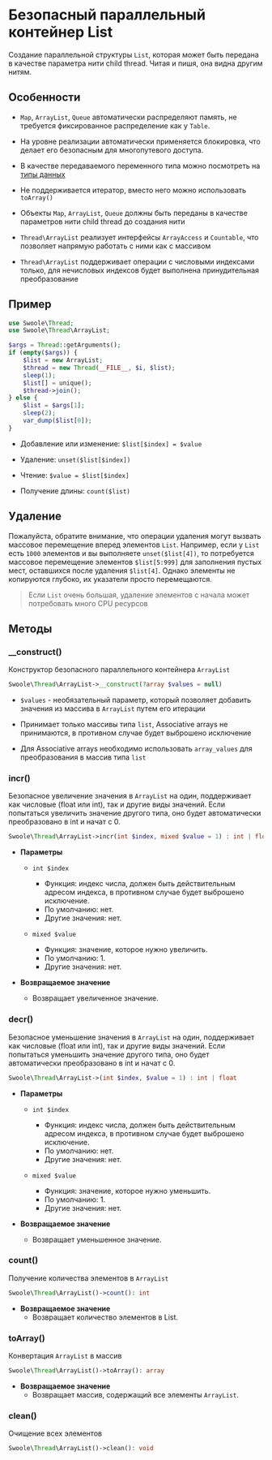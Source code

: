 # Безопасный параллельный контейнер List

Создание параллельной структуры `List`, которая может быть передана в качестве параметра нити child thread. Читая и пишя, она видна другим нитям.




## Особенности
- `Map`, `ArrayList`, `Queue` автоматически распределяют память, не требуется фиксированное распределение как у `Table`.


- На уровне реализации автоматически применяется блокировка, что делает его безопасным для многопутевого доступа.


- В качестве передаваемого переменного типа можно посмотреть на [типы данных](thread/transfer.md)


- Не поддерживается итератор, вместо него можно использовать `toArray()`


- Объекты `Map`, `ArrayList`, `Queue` должны быть переданы в качестве параметров нити child thread до создания нити


- `Thread\ArrayList` реализует интерфейсы `ArrayAccess` и `Countable`, что позволяет напрямую работать с ними как с массивом


- `Thread\ArrayList` поддерживает операции с числовыми индексами только, для нечисловых индексов будет выполнена принудительная преобразование


## Пример
```php
use Swoole\Thread;
use Swoole\Thread\ArrayList;

$args = Thread::getArguments();
if (empty($args)) {
    $list = new ArrayList;
    $thread = new Thread(__FILE__, $i, $list);
    sleep(1);
    $list[] = unique();
    $thread->join();
} else {
    $list = $args[1];
    sleep(2);
    var_dump($list[0]);
}
```



- Добавление или изменение: `$list[$index] = $value`

- Удаление: `unset($list[$index])`

- Чтение: `$value = $list[$index]`
- Получение длины: `count($list)`


## Удаление
Пожалуйста, обратите внимание, что операции удаления могут вызвать массовое перемещение вперед элементов `List`. Например, если у `List` есть `1000` элементов и вы выполняете `unset($list[4])`, то потребуется массовое перемещение элементов `$list[5:999]` для заполнения пустых мест, оставшихся после удаления `$list[4]`. Однако элементы не копируются глубоко, их указатели просто перемещаются.

> Если `List` очень большая, удаление элементов с начала может потребовать много CPU ресурсов


## Методы


### __construct()
Конструктор безопасного параллельного контейнера `ArrayList`

```php
Swoole\Thread\ArrayList->__construct(?array $values = null)
```



- `$values` - необязательный параметр, который позволяет добавить значения из массива в `ArrayList` путем его итерации

- Принимает только массивы типа `list`, Associative arrays не принимаются, в противном случае будет выброшено исключение
- Для Associative arrays необходимо использовать `array_values` для преобразования в массив типа `list`


### incr()
Безопасное увеличение значения в `ArrayList` на один, поддерживает как числовые (float или int), так и другие виды значений. Если попытаться увеличить значение другого типа, оно будет автоматически преобразовано в int и начат с 0.

```php
Swoole\Thread\ArrayList->incr(int $index, mixed $value = 1) : int | float
```

* **Параметры**
    * `int $index`
        * Функция: индекс числа, должен быть действительным адресом индекса, в противном случае будет выброшено исключение.
        * По умолчанию: нет.
        * Другие значения: нет.

    * `mixed $value`
        * Функция: значение, которое нужно увеличить.
        * По умолчанию: 1.
        * Другие значения: нет.

* **Возвращаемое значение**
    * Возвращает увеличенное значение.


### decr()
Безопасное уменьшение значения в `ArrayList` на один, поддерживает как числовые (float или int), так и другие виды значений. Если попытаться уменьшить значение другого типа, оно будет автоматически преобразовано в int и начат с 0.

```php
Swoole\Thread\ArrayList->(int $index, $value = 1) : int | float
```

* **Параметры**
    * `int $index`
        * Функция: индекс числа, должен быть действительным адресом индекса, в противном случае будет выброшено исключение.
        * По умолчанию: нет.
        * Другие значения: нет.

    * `mixed $value`
        * Функция: значение, которое нужно уменьшить.
        * По умолчанию: 1.
        * Другие значения: нет.

* **Возвращаемое значение**
    * Возвращает уменьшенное значение.


### count()
Получение количества элементов в `ArrayList`

```php
Swoole\Thread\ArrayList()->count(): int
```

* **Возвращаемое значение**
    * Возвращает количество элементов в List.


### toArray()
Конвертация `ArrayList` в массив

```php
Swoole\Thread\ArrayList()->toArray(): array
```

* **Возвращаемое значение**
    * Возвращает массив, содержащий все элементы `ArrayList`.

### clean()
Очищение всех элементов

```php
Swoole\Thread\ArrayList()->clean(): void
```
